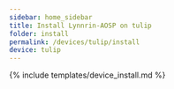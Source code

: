 ```yaml
---
sidebar: home_sidebar
title: Install Lynnrin-AOSP on tulip
folder: install
permalink: /devices/tulip/install
device: tulip
---
```

{% include templates/device_install.md %}
